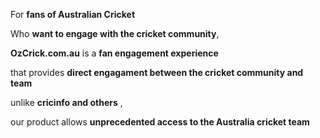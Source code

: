 For **fans of Australian Cricket** 

Who **want to engage with the cricket community**, 

**OzCrick.com.au** is a **fan engagement experience**

that provides **direct engagament between the cricket community and team**

unlike **cricinfo and others** , 

our product allows **unprecedented access to the  Australia cricket team** 